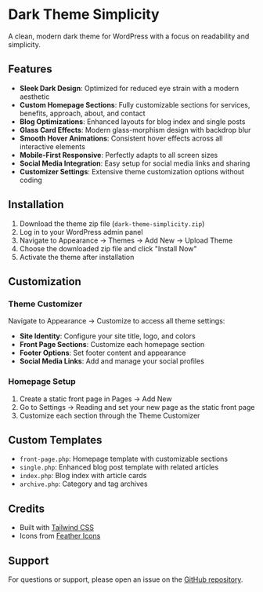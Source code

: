 # Dark Theme Simplicity

A clean, modern dark theme for WordPress with a focus on readability and simplicity.

## Features

- **Sleek Dark Design**: Optimized for reduced eye strain with a modern aesthetic
- **Custom Homepage Sections**: Fully customizable sections for services, benefits, approach, about, and contact
- **Blog Optimizations**: Enhanced layouts for blog index and single posts
- **Glass Card Effects**: Modern glass-morphism design with backdrop blur
- **Smooth Hover Animations**: Consistent hover effects across all interactive elements
- **Mobile-First Responsive**: Perfectly adapts to all screen sizes
- **Social Media Integration**: Easy setup for social media links and sharing
- **Customizer Settings**: Extensive theme customization options without coding

## Installation

1. Download the theme zip file (`dark-theme-simplicity.zip`)
2. Log in to your WordPress admin panel
3. Navigate to Appearance → Themes → Add New → Upload Theme
4. Choose the downloaded zip file and click "Install Now"
5. Activate the theme after installation

## Customization

### Theme Customizer

Navigate to Appearance → Customize to access all theme settings:

- **Site Identity**: Configure your site title, logo, and colors
- **Front Page Sections**: Customize each homepage section
- **Footer Options**: Set footer content and appearance
- **Social Media Links**: Add and manage your social profiles

### Homepage Setup

1. Create a static front page in Pages → Add New
2. Go to Settings → Reading and set your new page as the static front page
3. Customize each section through the Theme Customizer

## Custom Templates

- `front-page.php`: Homepage template with customizable sections
- `single.php`: Enhanced blog post template with related articles
- `index.php`: Blog index with article cards
- `archive.php`: Category and tag archives

## Credits

- Built with [Tailwind CSS](https://tailwindcss.com/)
- Icons from [Feather Icons](https://feathericons.com/)

## Support

For questions or support, please open an issue on the [GitHub repository](https://github.com/wbdaiber/dark-theme-simplicity).
